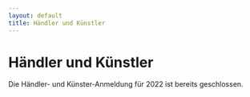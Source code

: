```yaml
---
layout: default
title: Händler und Künstler
---
```


# Händler und Künstler

Die Händler- und Künster-Anmeldung für 2022 ist bereits geschlossen.
